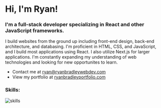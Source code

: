 # Hi, I'm Ryan!

### I'm a full-stack developer specializing in React and other JavaScript frameworks.

I build websites from the ground up including front-end design, back-end architecture, and databasing. I'm proficient in HTML, CSS, and JavaScript, and I build most applications using React. I also utilize Next.js for larger applications. I'm constantly expanding my understanding of web technologies and looking for new opportunites to learn.

- Contact me at ryan@ryanbradleywebdev.com
- View my portfolio at [ryanbradleyportfolio.com](https://ryanbradleyportfolio.com)

### Skills:

![skills](https://user-images.githubusercontent.com/112995034/235487920-21c02baa-9895-4c60-9ace-c99085cfe3a1.png)
